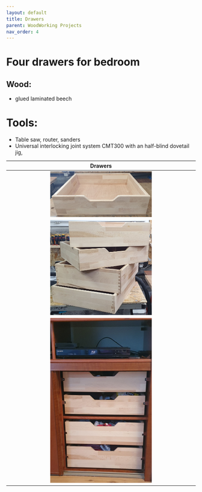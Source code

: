 ```yaml
---
layout: default
title: Drawers
parent: WoodWorking Projects
nav_order: 4
---
```

# Four drawers for bedroom

## Wood: 
* glued laminated beech

# Tools: 
* Table saw, router, sanders
* Universal interlocking joint system
CMT300 with an half-blind dovetail jig,  

|                                Drawers                               |
|:--------------------------------------------------------------------:|
| <img alt="image" height="55%" src="/media/Drawers.jpg" width="55%"/> |
| <img alt="image" height="55%" src="/media/Drawer_2.jpg" width="55%"/> | 
| <img alt="image" height="55%" src="/media/Drawer_3.jpg" width="55%"/> | 
